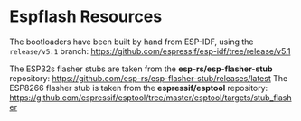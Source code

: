 # Espflash Resources

The bootloaders have been built by hand from ESP-IDF, using the `release/v5.1` branch:
https://github.com/espressif/esp-idf/tree/release/v5.1

The ESP32s flasher stubs are taken from the **esp-rs/esp-flasher-stub** repository:
https://github.com/esp-rs/esp-flasher-stub/releases/latest
The ESP8266 flasher stub is taken from the **espressif/esptool** repository:
https://github.com/espressif/esptool/tree/master/esptool/targets/stub_flasher
